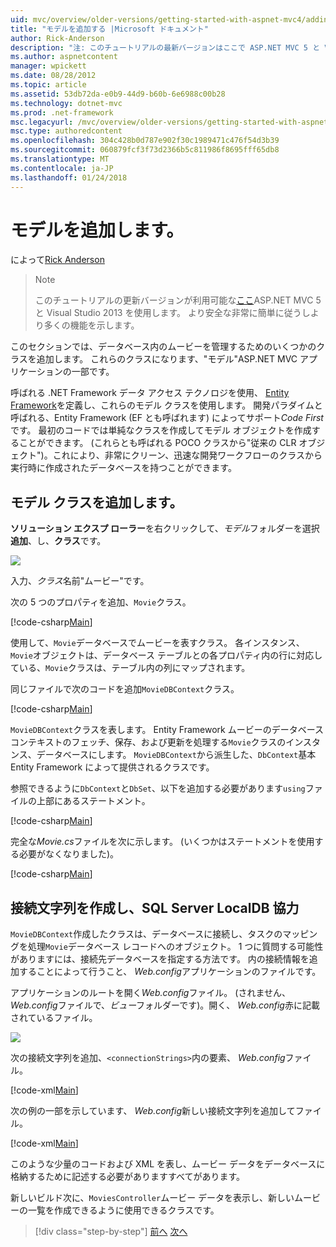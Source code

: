 ```yaml
---
uid: mvc/overview/older-versions/getting-started-with-aspnet-mvc4/adding-a-model
title: "モデルを追加する |Microsoft ドキュメント"
author: Rick-Anderson
description: "注: このチュートリアルの最新バージョンはここで ASP.NET MVC 5 と Visual Studio 2013 を使用します。 安全な非常に簡単に従い、デモをお勧めしています."
ms.author: aspnetcontent
manager: wpickett
ms.date: 08/28/2012
ms.topic: article
ms.assetid: 53db72da-e0b9-44d9-b60b-6e6988c00b28
ms.technology: dotnet-mvc
ms.prod: .net-framework
msc.legacyurl: /mvc/overview/older-versions/getting-started-with-aspnet-mvc4/adding-a-model
msc.type: authoredcontent
ms.openlocfilehash: 304c428b0d787e902f30c1989471c476f54d3b39
ms.sourcegitcommit: 060879fcf3f73d2366b5c811986f8695fff65db8
ms.translationtype: MT
ms.contentlocale: ja-JP
ms.lasthandoff: 01/24/2018
---
```

<a name="adding-a-model"></a>モデルを追加します。
====================
によって[Rick Anderson](https://github.com/Rick-Anderson)

> > [!NOTE]
> > このチュートリアルの更新バージョンが利用可能な[ここ](../../getting-started/introduction/getting-started.md)ASP.NET MVC 5 と Visual Studio 2013 を使用します。 より安全な非常に簡単に従うしより多くの機能を示します。


このセクションでは、データベース内のムービーを管理するためのいくつかのクラスを追加します。 これらのクラスになります、&quot;モデル&quot;ASP.NET MVC アプリケーションの一部です。

呼ばれる .NET Framework データ アクセス テクノロジを使用、 [Entity Framework](https://msdn.microsoft.com/library/bb399572(VS.110).aspx)を定義し、これらのモデル クラスを使用します。 開発パラダイムと呼ばれる、Entity Framework (EF とも呼ばれます) によってサポート*Code First*です。 最初のコードでは単純なクラスを作成してモデル オブジェクトを作成することができます。 (これらとも呼ばれる POCO クラスから&quot;従来の CLR オブジェクト&quot;)。これにより、非常にクリーン、迅速な開発ワークフローのクラスから実行時に作成されたデータベースを持つことができます。

## <a name="adding-model-classes"></a>モデル クラスを追加します。

**ソリューション エクスプ ローラー**を右クリックして、*モデル*フォルダーを選択**追加**、し、**クラス**です。

![](adding-a-model/_static/image1.png)

入力、*クラス*名前&quot;ムービー&quot;です。

次の 5 つのプロパティを追加、`Movie`クラス。

[!code-csharp[Main](adding-a-model/samples/sample1.cs)]

使用して、`Movie`データベースでムービーを表すクラス。 各インスタンス、`Movie`オブジェクトは、データベース テーブルとの各プロパティ内の行に対応している、`Movie`クラスは、テーブル内の列にマップされます。

同じファイルで次のコードを追加`MovieDBContext`クラス。

[!code-csharp[Main](adding-a-model/samples/sample2.cs)]

`MovieDBContext`クラスを表します。 Entity Framework ムービーのデータベース コンテキストのフェッチ、保存、および更新を処理する`Movie`クラスのインスタンス、データベースにします。 `MovieDBContext`から派生した、`DbContext`基本 Entity Framework によって提供されるクラスです。

参照できるように`DbContext`と`DbSet`、以下を追加する必要があります`using`ファイルの上部にあるステートメント。

[!code-csharp[Main](adding-a-model/samples/sample3.cs)]

完全な*Movie.cs*ファイルを次に示します。 (いくつかはステートメントを使用する必要がなくなりました)。

[!code-csharp[Main](adding-a-model/samples/sample4.cs)]

## <a name="creating-a-connection-string-and-working-with-sql-server-localdb"></a>接続文字列を作成し、SQL Server LocalDB 協力

`MovieDBContext`作成したクラスは、データベースに接続し、タスクのマッピングを処理`Movie`データベース レコードへのオブジェクト。 1 つに質問する可能性がありますには、接続先データベースを指定する方法です。 内の接続情報を追加することによって行うこと、 *Web.config*アプリケーションのファイルです。

アプリケーションのルートを開く*Web.config*ファイル。 (されません、 *Web.config*ファイルで、*ビュー*フォルダーです)。開く、 *Web.config*赤に記載されているファイル。

![](adding-a-model/_static/image2.png)

次の接続文字列を追加、`<connectionStrings>`内の要素、 *Web.config*ファイル。

[!code-xml[Main](adding-a-model/samples/sample5.xml)]

次の例の一部を示しています、 *Web.config*新しい接続文字列を追加してファイル。

[!code-xml[Main](adding-a-model/samples/sample6.xml?highlight=6-9)]

このような少量のコードおよび XML を表し、ムービー データをデータベースに格納するために記述する必要がありますすべてがあります。

新しいビルド次に、`MoviesController`ムービー データを表示し、新しいムービーの一覧を作成できるように使用できるクラスです。

>[!div class="step-by-step"]
[前へ](adding-a-view.md)
[次へ](accessing-your-models-data-from-a-controller.md)
